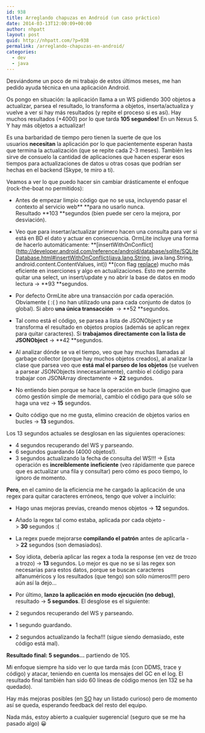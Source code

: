 ```yaml
---
id: 938
title: Arreglando chapuzas en Android (un caso práctico)
date: 2014-03-13T12:00:09+00:00
author: nhpatt
layout: post
guid: http://nhpatt.com/?p=938
permalink: /arreglando-chapuzas-en-android/
categories:
  - dev
  - java
---
```

Desviándome un poco de mi trabajo de estos últimos meses, me han pedido ayuda técnica en una aplicación Android.

Os pongo en situación: la aplicación llama a un WS pidiendo 300 objetos a actualizar, parsea el resultado, lo transforma a objetos, inserta/actualiza y vuelve a ver si hay más resultados (y repite el proceso si es así). Hay muchos resultados (+4000) por lo que tarda **105 segundos!** En un Nexus 5. Y hay más objetos a actualizar!

Es una barbaridad de tiempo pero tienen la suerte de que los usuarios **necesitan** la aplicación por lo que pacientemente esperan hasta que termina la actualización (que se repite cada 2-3 meses). También les sirve de consuelo la cantidad de aplicaciones que hacen esperar esos tiempos para actualizaciones de datos u otras cosas que podrían ser hechas en el backend (Skype, te miro a ti).

Veamos a ver lo que puedo hacer sin cambiar drásticamente el enfoque (rock-the-boat no permitidos):

  * Antes de empezar limpio código que no se usa, incluyendo pasar el contexto al servicio web** **para no usarlo nunca. Resultado **103 **segundos (bien puede ser cero la mejora, por desviación).

  * Veo que para insertar/actualizar primero hacen una consulta para ver si está en BD el dato y actuar en consecuencia. OrmLite incluye una forma de hacerlo automáticamente: **[insertWithOnConflict](http://developer.android.com/reference/android/database/sqlite/SQLiteDatabase.html#insertWithOnConflict(java.lang.String, java.lang.String, android.content.ContentValues, int)) **(con flag [replace](http://developer.android.com/reference/android/database/sqlite/SQLiteDatabase.html#CONFLICT_REPLACE)) mucho más eficiente en inserciones y algo en actualizaciones. Esto me permite quitar una select, un insert/update y no abrir la base de datos en modo lectura -> **93 **segundos.

  * Por defecto OrmLite abre una transacción por cada operación. Obviamente ( :( ) no han utilizado una para cada conjunto de datos (o global). Si abro **una única transacción**  -> **52 **segundos.

  * Tal como está el código, se parsea a lista de JSONObject y se transforma el resultado en objetos propios (además se aplican regex para quitar caracteres). Si **trabajamos directamente con la lista de JSONObject** -> **42 **segundos.

  * Al analizar dónde se va el tiempo, veo que hay muchas llamadas al garbage collector (porque hay muchos objetos creados), al analizar la clase que parsea veo que **está mal el parseo de los objetos** (se vuelven a parsear JSONObjects innecesariamente), cambio el código para trabajar con JSONArray directamente -> **22** segundos.

  * No entiendo bien porque se hace la operación en bucle (imagino que cómo gestión simple de memoria), cambio el código para que sólo se haga una vez -> **15** segundos.

  * Quito código que no me gusta, elimino creación de objetos varios en bucles -> **13** segundos.

Los 13 segundos actuales se desglosan en las siguientes operaciones:

  * 4 segundos recuperando del WS y parseando.
  * 6 segundos guardando (4000 objetos!).
  * 3 segundos actualizando la fecha de consulta del WS!!! -> Esta operación es **increíblemente ineficiente** (veo rápidamente que parece que es actualizar una fila y consultar) pero cómo es poco tiempo, lo ignoro de momento.

**Pero**, en el camino de la eficiencia me he cargado la aplicación de una regex para quitar caracteres erróneos, tengo que volver a incluirlo:

  * Hago unas mejoras previas, creando menos objetos -> **12** segundos.

  * Añado la regex tal como estaba, aplicada por cada objeto -> **30** segundos :(

  * La regex puede mejorarse **compilando el patrón** antes de aplicarla -> **22** segundos (son demasiados).

  * Soy idiota, debería aplicar las regex a toda la response (en vez de trozo a trozo) -> **13** segundos. Lo mejor es que no se si las regex son necesarias para estos datos, porque se buscan caracteres alfanuméricos y los resultados (que tengo) son sólo números!!!! pero aún así la dejo&#8230;

  * Por último, **lanzo la aplicación en modo ejecución (no debug)**, resultado -> **5 segundos**. El desglose es el siguiente:

  * 2 segundos recuperando del WS y parseando.
  * 1 segundo guardando.
  * 2 segundos actualizando la fecha!!! (sigue siendo demasiado, este código está mal).

**Resultado final: 5 segundos&#8230;** partiendo de 105.

Mi enfoque siempre ha sido ver lo que tarda más (con DDMS, trace y código) y atacar, teniendo en cuenta los mensajes del GC en el log. El resultado final también han sido 60 líneas de código menos (en 132 se ha quedado).

Hay más mejoras posibles (en [SO](http://stackoverflow.com/questions/1711631/improve-insert-per-second-performance-of-sqlite) hay un listado curioso) pero de momento así se queda, esperando feedback del resto del equipo.

Nada más, estoy abierto a cualquier sugerencia! (seguro que se me ha pasado algo) 😀

